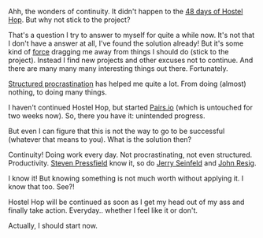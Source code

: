 Ahh, the wonders of continuity. It didn't happen to the [48 days of Hostel
Hop](/posts/hostel-hop-48-days). But why not stick to the project?

That's a question I try to answer to myself for quite a while now. It's not that
I don't have a answer at all, I've found the solution already! But it's some
kind of [force](https://en.wikipedia.org/wiki/Akrasia) dragging me away from
things I should do (stick to the project). Instead I find new projects and other
excuses not to continue. And there are many many many interesting things out
there. Fortunately.

[Structured procrastination](http://www.structuredprocrastination.com/) has
helped me quite a lot. From doing (almost) nothing, to doing many things.

I haven't continued Hostel Hop, but started [Pairs.io](http://pairs.io) (which
is untouched for two weeks now). So, there you have it: unintended progress.

But even I can figure that this is not the way to go to be successful (whatever
that means to you). What is the solution then?

Continuity! Doing work every day. Not procrastinating, not even structured.
Productivity. [Steven
Pressfield](http://www.stevenpressfield.com/the-war-of-art/) know it, so do
[Jerry
Seinfeld](http://lifehacker.com/281626/jerry-seinfelds-productivity-secret) and
[John Resig](http://ejohn.org/blog/write-code-every-day/).

I know it! But knowing something is not much worth without applying it. I know
that too. See?!

Hostel Hop will be continued as soon as I get my head out of my ass and finally
take action. Everyday.. whether I feel like it or don't.

Actually, I should start now.

